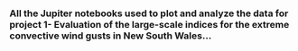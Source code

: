 ###  All the Jupiter notebooks used to plot and analyze the data for project 1- Evaluation of the large-scale indices for the extreme convective wind gusts in New South Wales...
